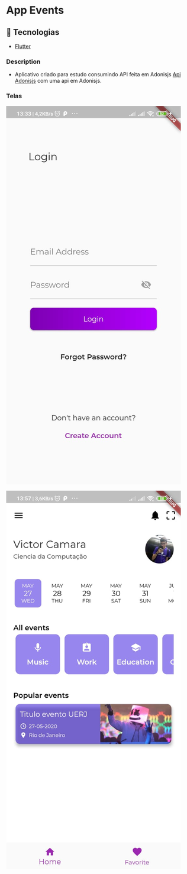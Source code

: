 # App Events

## 🚀 Tecnologias

- [Flutter](https://flutter.dev/)

### Description

- Aplicativo criado para estudo consumindo API feita em Adonisjs [Api Adonisjs](https://github.com/VictorLessa/Events-API) com uma api em Adonisjs.

### Telas

![Login](images/login.jpeg)

![Home](images/home.jpeg)
